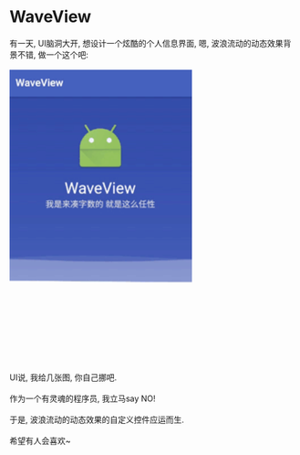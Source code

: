 # WaveView

有一天, UI脑洞大开, 想设计一个炫酷的个人信息界面, 嗯, 波浪流动的动态效果背景不错, 做一个这个吧: <br/>
<br/>
<img src="screenshot/ScreenShot1.gif" width="320px"/><br/>
<br/>
UI说, 我给几张图, 你自己挪吧.<br/>
<br/>
作为一个有灵魂的程序员, 我立马say NO!<br/>
<br/>
于是, 波浪流动的动态效果的自定义控件应运而生.<br/>
<br/>
希望有人会喜欢~<br/>
